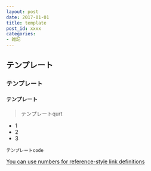```yaml
---
layout: post
date: 2017-01-01
title: template
post_id: xxxx
categories: 
- 雑記
---
```


## テンプレート

### テンプレート

#### テンプレート

> テンプレートqurt

- 1
- 2
- 3

```
テンプレートcode
```

[You can use numbers for reference-style link definitions][1]

[1]: http://moxus.org
